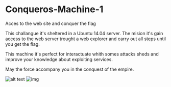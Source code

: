 # Conqueros-Machine-1
Acces to the web site and conquer the flag

This challangue it's sheltered in a Ubuntu 14.04 server.
The mision it's gain access to the web server trought a web explorer and carry out all steps until you get the flag.

This machine it's perfect for interactuate whith somes attacks sheds and improve your knowledge about exploiting services.


May the force accompany you in the conquest of the empire.

![alt text](https://drive.google.com/open?id=1Zil2WajgODyZww3kRCQmGTE13pO5SgBH)
![img](https://github.com/kakatito22/Conqueros-Machine-1/edit/master/logo.png)
